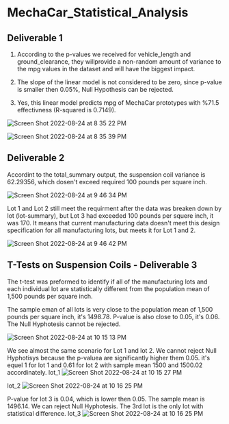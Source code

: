 # MechaCar_Statistical_Analysis

## Deliverable 1 

1. According to the p-values we received for vehicle_length  and ground_clearance, they willprovide a non-random amount of variance to the mpg values in the dataset and will have the biggest impact. 

2. The slope of the linear model is not considered to be zero, since p-value is smaller then 0.05%, Null Hypothesis can be rejected. 

3. Yes, this linear model predicts mpg of MechaCar prototypes  with %71.5 effectivness (R-squared is 0.7149). 

![Screen Shot 2022-08-24 at 8 35 22 PM](https://user-images.githubusercontent.com/103322251/186551533-cac370dd-5d2e-41aa-886d-fa8e7cfcfbe9.png)

![Screen Shot 2022-08-24 at 8 35 39 PM](https://user-images.githubusercontent.com/103322251/186551598-5bcdb053-c0b1-4517-b5c6-7c237707df79.png)

## Deliverable 2 

Accordint to the total_summary output, the suspension coil variance is 62.29356, which dosen't exceed required 100 pounds per square inch.

![Screen Shot 2022-08-24 at 9 46 34 PM](https://user-images.githubusercontent.com/103322251/186555585-527eeb7e-bd6a-40cc-85bc-7ddb6ec07a35.png)

Lot 1 and Lot 2  still meet the requirment after the data was breaken down by lot (lot-summary), but Lot 3 had exceeded 100 pounds per squere inch, it was 170. It means that current manufacturing  data doesn't  meet this design specification for all manufacturing lots, but meets it for Lot 1 and 2. 

![Screen Shot 2022-08-24 at 9 46 42 PM](https://user-images.githubusercontent.com/103322251/186555673-ec90b963-377a-4028-91d2-0d58eabf14b7.png)

## T-Tests on Suspension Coils - Deliverable 3 
The t-test was preformed to identify  if all of the manufacturing lots and each individual lot are statistically different from the population mean of 1,500 pounds per square inch.  

The sample eman  of all lots is very close to the  population mean of 1,500 pounds per square inch, it's 1498.78. P-value is also close to 0.05, it's 0.06. The Null Hyphotesis cannot be rejected. 

![Screen Shot 2022-08-24 at 10 15 13 PM](https://user-images.githubusercontent.com/103322251/186558953-6814e781-ee66-4ab5-be0b-0934d850436e.png)

We see almost the same scenario for Lot 1 and lot 2. We cannot reject Null Hyphotisys because the p-valuea are significantly higher them 0.05. it's equel 1 for lot 1 and 0.61 for lot 2 with sample mean 1500 and 1500.02 accordinately. 
lot_1 
![Screen Shot 2022-08-24 at 10 15 27 PM](https://user-images.githubusercontent.com/103322251/186558981-b32ea4a6-2023-4dee-8336-532b240ec797.png)

lot_2 
![Screen Shot 2022-08-24 at 10 16 25 PM](https://user-images.githubusercontent.com/103322251/186559005-9d59f8a9-8d6e-42a6-982e-7a5e66cab856.png)


P-value for lot 3 is 0.04, which is lower then 0.05. The sample mean is 1496.14.  We can reject Null Hyphotesis. The 3rd lot is the only lot with statistical difference. 
lot_3 
![Screen Shot 2022-08-24 at 10 16 25 PM](https://user-images.githubusercontent.com/103322251/186559214-d375b2ba-d304-4e2e-9555-0d0eac061b31.png)



